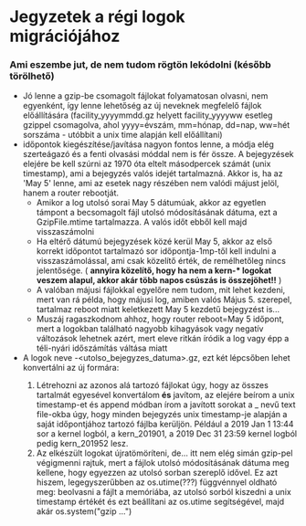 # Jegyzetek a régi logok migrációjához
### Ami eszembe jut, de nem tudom rögtön lekódolni (később törölhető)

- Jó lenne a gzip-be csomagolt fájlokat folyamatosan olvasni, nem egyenként, így lenne lehetőség az új neveknek megfelelő fájlok előállítására (facility_yyyymmdd.gz helyett facility_yyyyww esetleg gzippel csomagolva, ahol yyyy=évszám, mm=hónap, dd=nap, ww=hét sorszáma - utóbbit a unix time alapján kell előállítani)
- időpontok kiegészítése/javítása nagyon fontos lenne, a módja elég szerteágazó és a fenti olvasási móddal nem is fér össze. A bejegyzések elejére be kell szúrni az 1970 óta eltelt másodpercek számát (unix timestamp), ami a bejegyzés valós idejét tartalmazná. Akkor is, ha az 'May  5' lenne, ami az esetek nagy részében nem valódi májust jelöl, hanem a router rebootját.
  - Amikor a log utolsó sorai May  5 dátumúak, akkor az egyetlen támpont a becsomagolt fájl utolsó módosításának dátuma, ezt a GzipFile.mtime tartalmazza. A valós időt ebből kell majd visszaszámolni
  - Ha eltérő dátumú bejegyzések közé kerül May  5, akkor az első korrekt időpontot tartalmazó sor időpontja-1mp-től kell indulni a visszaszámolással, ami csak közelítő érték, de remélhetőleg nincs jelentősége. ( **annyira közelítő, hogy ha nem a kern-\* logokat veszem alapul, akkor akár több napos csúszás is összejöhet!!** )
  - A valóban májusi fájlokkal egyelőre nem tudom, mit lehet kezdeni, mert van rá példa, hogy májusi log, amiben valós Május 5. szerepel, tartalmaz reboot miatt keletkezett May  5 kezdetű bejegyzést is...
  - Muszáj ragaszkodnom ahhoz, hogy router reboot=May  5 időpont, mert a logokban található nagyobb kihagyások vagy negatív változások lehetnek azért, mert eleve ritkán íródik a log vagy épp a téli-nyári időszámítás váltása miatt
- A logok neve <facility>-<utolso_bejegyzes_datuma>.gz, ezt két lépcsőben lehet konvertálni az új formára: 
  1. Létrehozni az azonos <facility> alá tartozó fájlokat úgy, hogy az összes tartalmát egyesével konvertálom __és__ javítom, az elejére beírom a unix timestamp-et és append módban írom a javított sorokat a <facility>_<YYYYWW> nevű text file-okba úgy, hogy minden bejegyzés unix timestamp-je alapján a saját időpontjához tartozó fájlba kerüljön.
  Például a 2019 Jan  1 13:44 sor a kernel logból, a kern_201901, a 2019 Dec 31 23:59 kernel logból pedig kern_201952 lesz.
  2. Az elkészült logokat újratömöríteni, de... itt nem elég simán gzip-pel végigmenni rajtuk, mert a fájlok utolsó módosításának
  dátuma meg kellene, hogy egyezzen az utolsó sorban szereplő idővel. Ez azt hiszem, legegyszerűbben az os.utime(???) függvénnyel
  oldható meg: beolvasni a fájlt a memóriába, az utolsó sorból kiszedni a unix timestamp értékét és ezt beállítani az os.utime segítségével,
  majd akár os.system("gzip ...")
  
